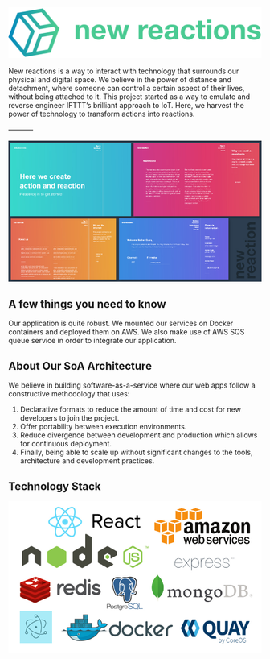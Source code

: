 ![logo](https://raw.githubusercontent.com/adryft-io/images/master/logo-01.png)

New reactions is a way to interact with technology that surrounds our physical and digital space. We believe in the power of distance and detachment, where someone can control a certain aspect of their lives, without being attached to it. This project started as a way to emulate and reverse engineer IFTTT’s brilliant approach to IoT. Here, we harvest the power of technology to transform actions into reactions.


–––––––


![preview](https://raw.githubusercontent.com/adryft-io/images/master/newreaction.jpg)

## A few things you need to know
Our application is quite robust. We mounted our services on Docker containers and deployed them on AWS. We also make use of AWS SQS queue service in order to integrate our application. 

## About Our SoA Architecture 
We believe in building software-as-a-service where our web apps follow a constructive methodology that uses: 

1. Declarative formats to reduce the amount of time and cost for new developers to join the project. 
2. Offer portability between execution environments. 
3. Reduce divergence between development and production which allows for continuous deployment. 
4. Finally, being able to scale up without significant changes to the tools, architecture and development practices. 

## Technology Stack 

![logo](https://raw.githubusercontent.com/adryft-io/images/master/techstack.jpg)

